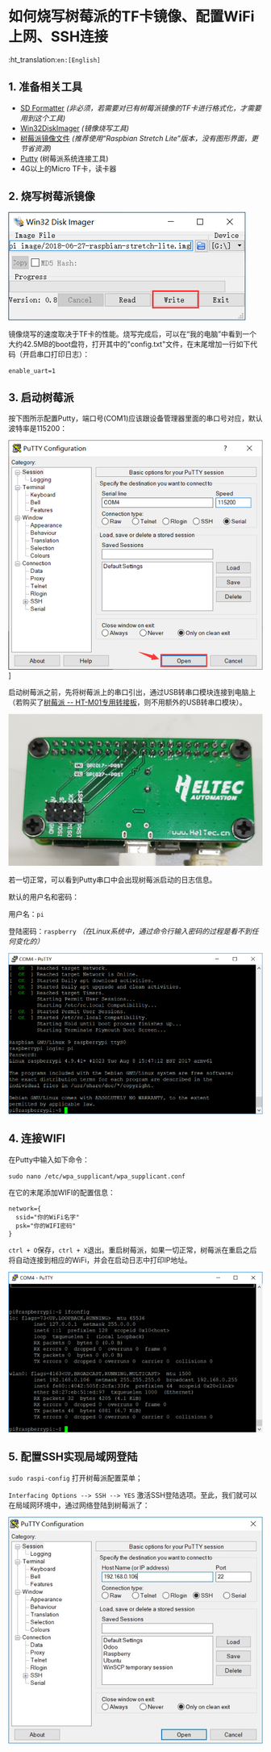 # 如何烧写树莓派的TF卡镜像、配置WiFi上网、SSH连接
:ht_translation:`en:[English]`
## 1. 准备相关工具

- [SD Formatter](http://resource.heltec.cn/download/tools/SD_Formatter.zip) *(非必须，若需要对已有树莓派镜像的TF卡进行格式化，才需要用到这个工具)*
- [Win32DiskImager](http://resource.heltec.cn/download/tools/Win32DiskImager.zip) *(镜像烧写工具)*
- [树莓派镜像文件](https://www.raspberrypi.org/downloads/raspbian) *(推荐使用“Raspbian Stretch Lite”版本，没有图形界面，更节省资源)*
- [Putty](https://www.chiark.greenend.org.uk/~sgtatham/putty/latest.html) (树莓派系统连接工具)
- 4G以上的Micro TF卡，读卡器

## 2. 烧写树莓派镜像

![](img/how_to_config_raspberry_pi/01.png)

​	镜像烧写的速度取决于TF卡的性能。烧写完成后，可以在“我的电脑”中看到一个大约42.5MB的boot盘符，打开其中的"config.txt"文件，在末尾增加一行如下代码（开启串口打印日志）：

`enable_uart=1`

## 3. 启动树莓派

按下图所示配置Putty，端口号(COM1)应该跟设备管理器里面的串口号对应，默认波特率是115200：

![](img/how_to_config_raspberry_pi/02.png)]

启动树莓派之前，先将树莓派上的串口引出，通过USB转串口模块连接到电脑上（若购买了[树莓派 -- HT-M01专用转接板](https://heltec.org/product/m01-converter)，则不用额外的USB转串口模块）。

![](img/how_to_config_raspberry_pi/03.png)

若一切正常，可以看到Putty串口中会出现树莓派启动的日志信息。

默认的用户名和密码：

用户名：`pi`

登陆密码：`raspberry` *（在Linux系统中，通过命令行输入密码的过程是看不到任何变化的）*

![](img/how_to_config_raspberry_pi/04.png)

## 4. 连接WIFI

在Putty中输入如下命令：

`sudo nano /etc/wpa_supplicant/wpa_supplicant.conf`

在它的末尾添加WIFI的配置信息：

```shell
network={
  ssid="你的WiFi名字"
  psk="你的WIFI密码"
}
```

`ctrl + O`保存，`ctrl + X`退出。重启树莓派，如果一切正常，树莓派在重启之后将自动连接到相应的WiFi，并会在启动日志中打印IP地址。

![](img/how_to_config_raspberry_pi/05.png)

## 5. 配置SSH实现局域网登陆

`sudo raspi-config` 打开树莓派配置菜单；

`Interfacing Options --> SSH --> YES` 激活SSH登陆选项。至此，我们就可以在局域网环境中，通过网络登陆到树莓派了：

![](img/how_to_config_raspberry_pi/06.png)


